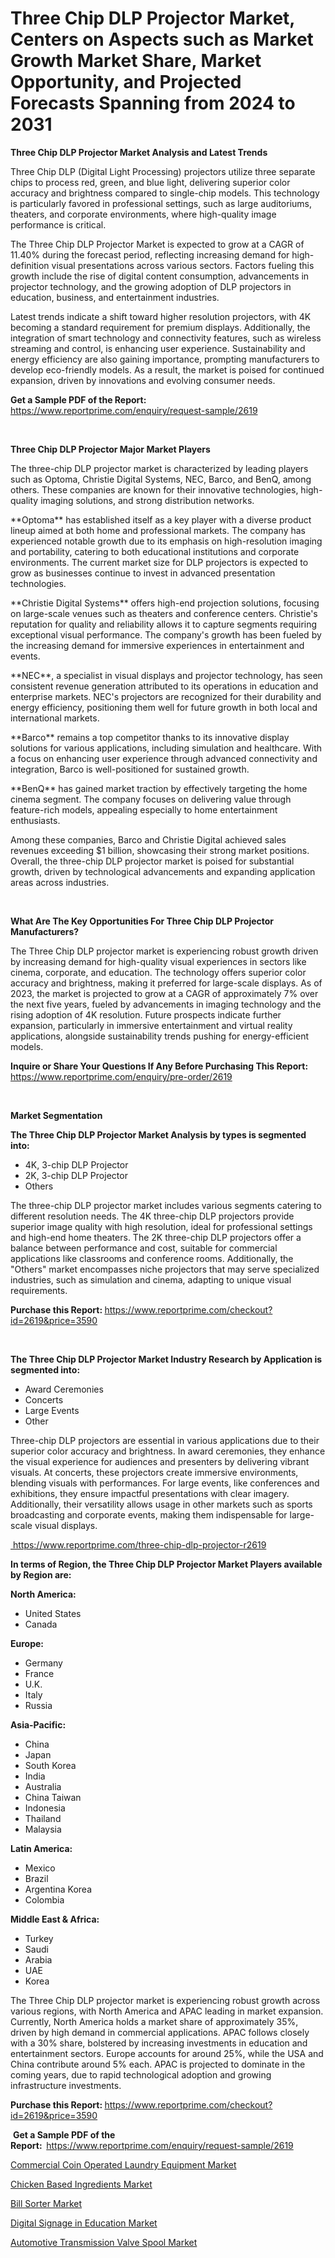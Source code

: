 <p><h1>Three Chip DLP Projector Market, Centers on Aspects such as Market Growth Market Share, Market Opportunity, and Projected Forecasts Spanning from 2024 to 2031</h1></p><p><strong>Three Chip DLP Projector Market Analysis and Latest Trends</strong></p>
<p><p>Three Chip DLP (Digital Light Processing) projectors utilize three separate chips to process red, green, and blue light, delivering superior color accuracy and brightness compared to single-chip models. This technology is particularly favored in professional settings, such as large auditoriums, theaters, and corporate environments, where high-quality image performance is critical. </p><p>The Three Chip DLP Projector Market is expected to grow at a CAGR of 11.40% during the forecast period, reflecting increasing demand for high-definition visual presentations across various sectors. Factors fueling this growth include the rise of digital content consumption, advancements in projector technology, and the growing adoption of DLP projectors in education, business, and entertainment industries. </p><p>Latest trends indicate a shift toward higher resolution projectors, with 4K becoming a standard requirement for premium displays. Additionally, the integration of smart technology and connectivity features, such as wireless streaming and control, is enhancing user experience. Sustainability and energy efficiency are also gaining importance, prompting manufacturers to develop eco-friendly models. As a result, the market is poised for continued expansion, driven by innovations and evolving consumer needs.</p></p>
<p><strong>Get a Sample PDF of the Report:&nbsp;</strong> <a href="https://www.reportprime.com/enquiry/request-sample/2619">https://www.reportprime.com/enquiry/request-sample/2619</a></p>
<p>&nbsp;</p>
<p><strong>Three Chip DLP Projector Major Market Players</strong></p>
<p><p>The three-chip DLP projector market is characterized by leading players such as Optoma, Christie Digital Systems, NEC, Barco, and BenQ, among others. These companies are known for their innovative technologies, high-quality imaging solutions, and strong distribution networks.</p><p>**Optoma** has established itself as a key player with a diverse product lineup aimed at both home and professional markets. The company has experienced notable growth due to its emphasis on high-resolution imaging and portability, catering to both educational institutions and corporate environments. The current market size for DLP projectors is expected to grow as businesses continue to invest in advanced presentation technologies.</p><p>**Christie Digital Systems** offers high-end projection solutions, focusing on large-scale venues such as theaters and conference centers. Christie's reputation for quality and reliability allows it to capture segments requiring exceptional visual performance. The company's growth has been fueled by the increasing demand for immersive experiences in entertainment and events.</p><p>**NEC**, a specialist in visual displays and projector technology, has seen consistent revenue generation attributed to its operations in education and enterprise markets. NEC's projectors are recognized for their durability and energy efficiency, positioning them well for future growth in both local and international markets.</p><p>**Barco** remains a top competitor thanks to its innovative display solutions for various applications, including simulation and healthcare. With a focus on enhancing user experience through advanced connectivity and integration, Barco is well-positioned for sustained growth.</p><p>**BenQ** has gained market traction by effectively targeting the home cinema segment. The company focuses on delivering value through feature-rich models, appealing especially to home entertainment enthusiasts.</p><p>Among these companies, Barco and Christie Digital achieved sales revenues exceeding $1 billion, showcasing their strong market positions. Overall, the three-chip DLP projector market is poised for substantial growth, driven by technological advancements and expanding application areas across industries.</p></p>
<p>&nbsp;</p>
<p><strong>What Are The Key Opportunities For Three Chip DLP Projector Manufacturers?</strong></p>
<p><p>The Three Chip DLP projector market is experiencing robust growth driven by increasing demand for high-quality visual experiences in sectors like cinema, corporate, and education. The technology offers superior color accuracy and brightness, making it preferred for large-scale displays. As of 2023, the market is projected to grow at a CAGR of approximately 7% over the next five years, fueled by advancements in imaging technology and the rising adoption of 4K resolution. Future prospects indicate further expansion, particularly in immersive entertainment and virtual reality applications, alongside sustainability trends pushing for energy-efficient models.</p></p>
<p><strong>Inquire or Share Your Questions If Any Before Purchasing This Report:</strong> <a href="https://www.reportprime.com/enquiry/pre-order/2619">https://www.reportprime.com/enquiry/pre-order/2619</a></p>
<p>&nbsp;</p>
<p><strong>Market Segmentation</strong></p>
<p><strong>The Three Chip DLP Projector Market Analysis by types is segmented into:</strong></p>
<p><ul><li>4K, 3-chip DLP Projector</li><li>2K, 3-chip DLP Projector</li><li>Others</li></ul></p>
<p><p>The three-chip DLP projector market includes various segments catering to different resolution needs. The 4K three-chip DLP projectors provide superior image quality with high resolution, ideal for professional settings and high-end home theaters. The 2K three-chip DLP projectors offer a balance between performance and cost, suitable for commercial applications like classrooms and conference rooms. Additionally, the "Others" market encompasses niche projectors that may serve specialized industries, such as simulation and cinema, adapting to unique visual requirements.</p></p>
<p><strong>Purchase this Report:&nbsp;</strong><a href="https://www.reportprime.com/checkout?id=2619&price=3590">https://www.reportprime.com/checkout?id=2619&price=3590</a></p>
<p>&nbsp;</p>
<p><strong>The Three Chip DLP Projector Market Industry Research by Application is segmented into:</strong></p>
<p><ul><li>Award Ceremonies</li><li>Concerts</li><li>Large Events</li><li>Other</li></ul></p>
<p><p>Three-chip DLP projectors are essential in various applications due to their superior color accuracy and brightness. In award ceremonies, they enhance the visual experience for audiences and presenters by delivering vibrant visuals. At concerts, these projectors create immersive environments, blending visuals with performances. For large events, like conferences and exhibitions, they ensure impactful presentations with clear imagery. Additionally, their versatility allows usage in other markets such as sports broadcasting and corporate events, making them indispensable for large-scale visual displays.</p></p>
<p><a href="https://www.reportprime.com/three-chip-dlp-projector-r2619">&nbsp;https://www.reportprime.com/three-chip-dlp-projector-r2619</a></p>
<p><strong>In terms of Region, the Three Chip DLP Projector Market Players available by Region are:</strong></p>
<p>
    <p> <strong> North America: </strong>
        <ul>
            <li>United States</li>
            <li>Canada</li>
        </ul>
        </p> 
    <p> <strong> Europe: </strong>
        <ul>
            <li>Germany</li>
            <li>France</li>
            <li>U.K.</li>
            <li>Italy</li>
            <li>Russia</li>
        </ul>
        </p> 
    <p> <strong> Asia-Pacific: </strong>
        <ul>
            <li>China</li>
            <li>Japan</li>
            <li>South Korea</li>
            <li>India</li>
            <li>Australia</li>
            <li>China Taiwan</li>
            <li>Indonesia</li>
            <li>Thailand</li>
            <li>Malaysia</li>
        </ul>
        </p> 
    <p> <strong> Latin America: </strong>
        <ul>
            <li>Mexico</li>
            <li>Brazil</li>
            <li>Argentina Korea</li>
            <li>Colombia</li>
        </ul>
        </p> 
    <p> <strong> Middle East & Africa: </strong>
        <ul>
            <li>Turkey</li>
            <li>Saudi</li>
            <li>Arabia</li>
            <li>UAE</li>
            <li>Korea</li>
        </ul>
    </p>
    </p>
<p><p>The Three Chip DLP projector market is experiencing robust growth across various regions, with North America and APAC leading in market expansion. Currently, North America holds a market share of approximately 35%, driven by high demand in commercial applications. APAC follows closely with a 30% share, bolstered by increasing investments in education and entertainment sectors. Europe accounts for around 25%, while the USA and China contribute around 5% each. APAC is projected to dominate in the coming years, due to rapid technological adoption and growing infrastructure investments.</p></p>
<p><strong>Purchase this Report: </strong><a href="https://www.reportprime.com/checkout?id=2619&price=3590">https://www.reportprime.com/checkout?id=2619&price=3590</a></p>
<p>&nbsp;<strong>Get a Sample PDF of the Report:&nbsp;&nbsp;</strong><a href="https://www.reportprime.com/enquiry/request-sample/2619">https://www.reportprime.com/enquiry/request-sample/2619</a></p>
<p><strong></strong></p>
<p><p><a href="https://www.linkedin.com/pulse/evaluating-global-commercial-coin-operated-laundry-equipment-pupbf?trackingId=cKnK0mA7Q0SF7k5Zil7ziw%3D%3D">Commercial Coin Operated Laundry Equipment Market</a></p><p><a href="https://issuu.com/reportprime-2/docs/chicken-based-ingredients-market-si_262435eb9c2637">Chicken Based Ingredients Market</a></p><p><a href="https://www.linkedin.com/pulse/bill-sorter-market-share-size-trends-industry-analysis-report-8ovtf?trackingId=%2FEMYRNPMTGuhQyohTnjPdw%3D%3D">Bill Sorter Market</a></p><p><a href="https://github.com/SanjidaMahmud81/Market-Research-Report-List-1/blob/main/digital-signage-in-education-market.md">Digital Signage in Education Market</a></p><p><a href="https://issuu.com/reportprime-2/docs/automotive-transmission-valve-spool_393f2531041000">Automotive Transmission Valve Spool Market</a></p></p>